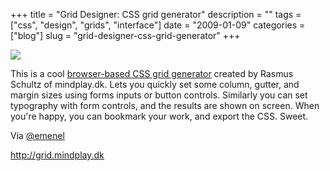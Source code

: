 +++
title = "Grid Designer: CSS grid generator"
description = ""
tags = ["css", "design", "grids", "interface"]
date = "2009-01-09"
categories = ["blog"]
slug = "grid-designer-css-grid-generator"
+++



  <div class="notebook-screenshot"><a href="http://grid.mindplay.dk/"><img src="//media.konigi.com/bluga/wt496794aebe121.jpg"/></a></div><p>This is a cool <a href="http://grid.mindplay.dk/">browser-based CSS grid generator</a> created by Rasmus Schultz of mindplay.dk. Lets you quickly set some column, gutter, and margin sizes using forms inputs or button controls. Similarly you can set typography with form controls, and the results are shown on screen. When you're happy, you can bookmark your work, and export the CSS. Sweet.</p>
<p>Via <a href="http://twitter.com/emenel/status/1106919151">@emenel</a></p>
    
  <a href="http://grid.mindplay.dk/">http://grid.mindplay.dk</a>
